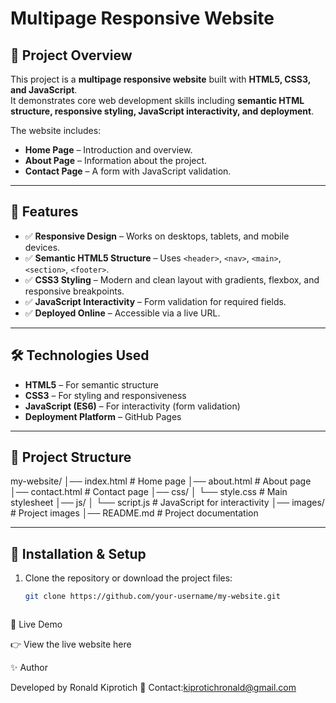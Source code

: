 # Multipage Responsive Website

## 📌 Project Overview
This project is a **multipage responsive website** built with **HTML5, CSS3, and JavaScript**.  
It demonstrates core web development skills including **semantic HTML structure, responsive styling, JavaScript interactivity, and deployment**.

The website includes:
- **Home Page** – Introduction and overview.
- **About Page** – Information about the project.
- **Contact Page** – A form with JavaScript validation.

---

## 🚀 Features
- ✅ **Responsive Design** – Works on desktops, tablets, and mobile devices.  
- ✅ **Semantic HTML5 Structure** – Uses `<header>`, `<nav>`, `<main>`, `<section>`, `<footer>`.  
- ✅ **CSS3 Styling** – Modern and clean layout with gradients, flexbox, and responsive breakpoints.  
- ✅ **JavaScript Interactivity** – Form validation for required fields.  
- ✅ **Deployed Online** – Accessible via a live URL.  

---

## 🛠️ Technologies Used
- **HTML5** – For semantic structure  
- **CSS3** – For styling and responsiveness  
- **JavaScript (ES6)** – For interactivity (form validation)  
- **Deployment Platform** – GitHub Pages 

---

## 📂 Project Structure
my-website/
│── index.html # Home page
│── about.html # About page
│── contact.html # Contact page
│── css/
│ └── style.css # Main stylesheet
│── js/
│ └── script.js # JavaScript for interactivity
│── images/ # Project images
│── README.md # Project documentation


---
## 🔧 Installation & Setup
1. Clone the repository or download the project files:
   ```bash
   git clone https://github.com/your-username/my-website.git



 🔗 Live Demo 

👉 View the live website here

✨ Author

Developed by Ronald Kiprotich
📧 Contact:kiprotichronald@gmail.com
